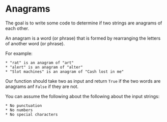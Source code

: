 # Anagrams

The goal is to write some code to determine if two strings are anagrams of each other.

An anagram is a word (or phrase) that is formed by rearranging the letters of another word (or phrase).

For example:

	* "rat" is an anagram of "art"
	* "alert" is an anagram of "alter"
	* "Slot machines" is an anagram of "Cash lost in me"
	
Our function should take two as input and return `True` if the two words are anagrams anf `False` if they are not.

You can assume the following about the following about the input strings:

	* No punctuation
	* No numbers
	* No special characters
